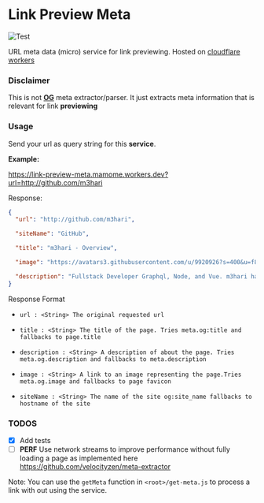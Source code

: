 # Link Preview Meta

![Test](https://github.com/m3hari/link-preview-meta/workflows/test/badge.svg)

URL meta data (micro) service for link previewing.
Hosted on [cloudflare workers](https://workers.cloudflare.com/)

### **Disclaimer**

This is not **[OG](https://ogp.me/)** meta extractor/parser. It just extracts meta information that is relevant for link **previewing**

### Usage

Send your url as query string for this **service**.

**Example:**

https://link-preview-meta.mamome.workers.dev?url=http://github.com/m3hari

Response:

```json
{
  "url": "http://github.com/m3hari",

  "siteName": "GitHub",

  "title": "m3hari - Overview",

  "image": "https://avatars3.githubusercontent.com/u/9920926?s=400&u=f858860918953de6367e906655ea9b93fce019e7&v=4",

  "description": "Fullstack Developer Graphql, Node, and Vue. m3hari has 31 repositories available. Follow their code on GitHub."
}
```

Response Format

- `url : <String> The original requested url`

- `title : <String> The title of the page. Tries meta.og:title and fallbacks to page.title`

- `description : <String> A description of about the page. Tries meta.og.description and fallbacks to meta.description`

- `image : <String> A link to an image representing the page.Tries meta.og.image and fallbacks to page favicon`

- `siteName : <String> The name of the site og:site_name fallbacks to hostname of the site`

### TODOS

- [x] Add tests
- [ ] **PERF** Use network streams to improve performance without fully loading a page as implemented here https://github.com/velocityzen/meta-extractor

Note: You can use the `getMeta` function in `<root>/get-meta.js` to process a link with out using the service.
